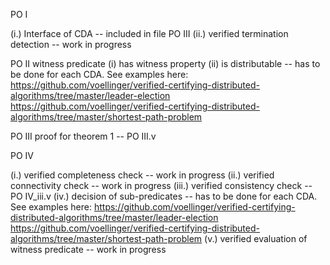 

PO I

(i.) Interface of CDA  -- included in file PO III
(ii.) verified termination detection -- work in progress

PO II witness predicate (i) has witness property (ii) is distributable -- has to be done for each CDA. See examples here:
https://github.com/voellinger/verified-certifying-distributed-algorithms/tree/master/leader-election
https://github.com/voellinger/verified-certifying-distributed-algorithms/tree/master/shortest-path-problem

PO III proof for theorem 1 -- PO III.v

PO IV

(i.) verified completeness check -- work in progress
(ii.) verified connectivity check -- work in progress
(iii.) verified consistency check -- PO IV_iii.v
(iv.) decision of sub-predicates -- has to be done for each CDA. See examples here:
https://github.com/voellinger/verified-certifying-distributed-algorithms/tree/master/leader-election
https://github.com/voellinger/verified-certifying-distributed-algorithms/tree/master/shortest-path-problem
(v.) verified evaluation of witness predicate -- work in progress

